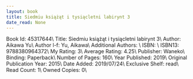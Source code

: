 ```yaml
---
layout: book
title: Siedmiu książąt i tysiącletni labirynt 3
date_read: None
---
```


Book Id: 45317644\ 
Title: Siedmiu książąt i tysiącletni labirynt 3\ 
Author: Aikawa Yu\ 
Author l-f: Yu, Aikawa\ 
Additional Authors: \ 
ISBN: \ 
ISBN13: 9788380964372\ 
My Rating: 3\ 
Average Rating: 4.25\ 
Publisher: Waneko\ 
Binding: Paperback\ 
Number of Pages: 160\ 
Year Published: 2019\ 
Original Publication Year: 2015\ 
Date Added: 2019/07/24\ 
Exclusive Shelf: read\ 
Read Count: 1\ 
Owned Copies: 0\ 

